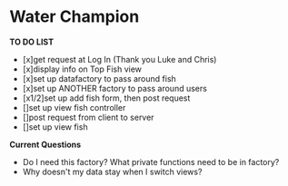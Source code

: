 # Water Champion

**TO DO LIST**

- [x]get request at Log In (Thank you Luke and Chris)
- [x]display info on Top Fish view
- [x]set up datafactory to pass around fish
- [x]set up ANOTHER factory to pass around users
- [x1/2]set up add fish form, then post request
- []set up view fish controller
- []post request from client to server
- []set up view fish


**Current Questions**

- Do I need this factory? What private functions need to be in factory?
- Why doesn't my data stay when I switch views?
